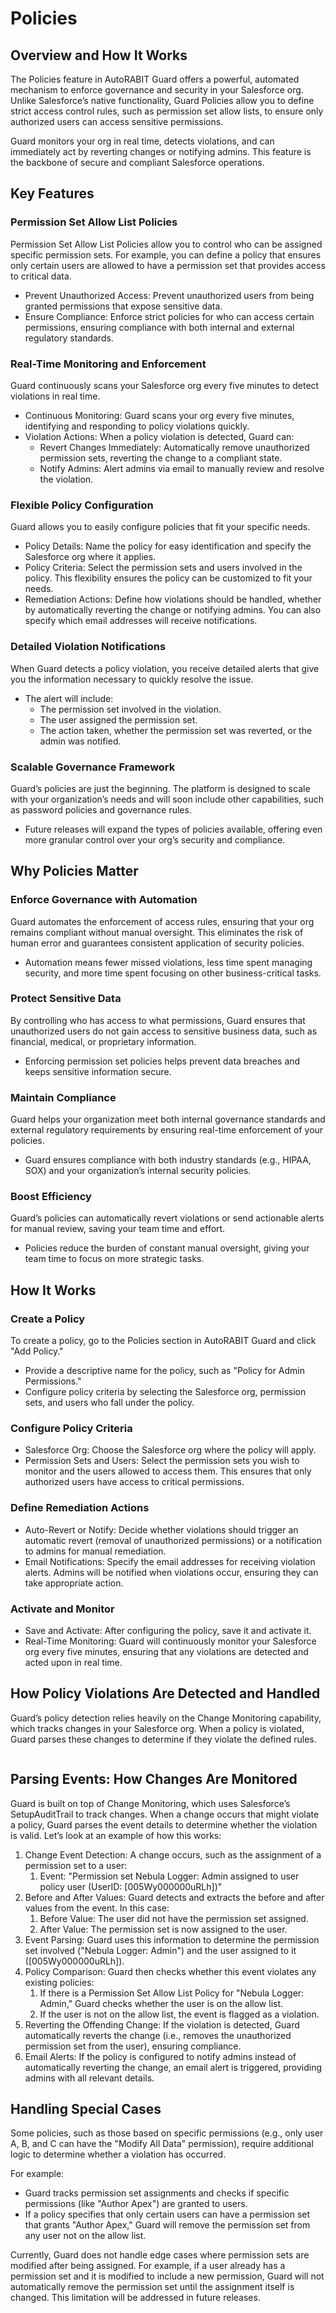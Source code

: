 # Policies

## Overview and How It Works

The Policies feature in AutoRABIT Guard offers a powerful, automated mechanism to enforce governance and security in your Salesforce org. Unlike Salesforce’s native functionality, Guard Policies allow you to define strict access control rules, such as permission set allow lists, to ensure only authorized users can access sensitive permissions.

Guard monitors your org in real time, detects violations, and can immediately act by reverting changes or notifying admins. This feature is the backbone of secure and compliant Salesforce operations.

## Key Features

### Permission Set Allow List Policies

Permission Set Allow List Policies allow you to control who can be assigned specific permission sets. For example, you can define a policy that ensures only certain users are allowed to have a permission set that provides access to critical data.

* Prevent Unauthorized Access: Prevent unauthorized users from being granted permissions that expose sensitive data.
* Ensure Compliance: Enforce strict policies for who can access certain permissions, ensuring compliance with both internal and external regulatory standards.

### Real-Time Monitoring and Enforcement

Guard continuously scans your Salesforce org every five minutes to detect violations in real time.

* Continuous Monitoring: Guard scans your org every five minutes, identifying and responding to policy violations quickly.
* Violation Actions: When a policy violation is detected, Guard can:
  * Revert Changes Immediately: Automatically remove unauthorized permission sets, reverting the change to a compliant state.
  * Notify Admins: Alert admins via email to manually review and resolve the violation.

### Flexible Policy Configuration

Guard allows you to easily configure policies that fit your specific needs.

* Policy Details: Name the policy for easy identification and specify the Salesforce org where it applies.
* Policy Criteria: Select the permission sets and users involved in the policy. This flexibility ensures the policy can be customized to fit your needs.
* Remediation Actions: Define how violations should be handled, whether by automatically reverting the change or notifying admins. You can also specify which email addresses will receive notifications.

### Detailed Violation Notifications

When Guard detects a policy violation, you receive detailed alerts that give you the information necessary to quickly resolve the issue.

* The alert will include:
  * The permission set involved in the violation.
  * The user assigned the permission set.
  * The action taken, whether the permission set was reverted, or the admin was notified.

### Scalable Governance Framework

Guard’s policies are just the beginning. The platform is designed to scale with your organization’s needs and will soon include other capabilities, such as password policies and governance rules.

* Future releases will expand the types of policies available, offering even more granular control over your org’s security and compliance.

## Why Policies Matter

### Enforce Governance with Automation

Guard automates the enforcement of access rules, ensuring that your org remains compliant without manual oversight. This eliminates the risk of human error and guarantees consistent application of security policies.

* Automation means fewer missed violations, less time spent managing security, and more time spent focusing on other business-critical tasks.

### Protect Sensitive Data

By controlling who has access to what permissions, Guard ensures that unauthorized users do not gain access to sensitive business data, such as financial, medical, or proprietary information.

* Enforcing permission set policies helps prevent data breaches and keeps sensitive information secure.

### Maintain Compliance

Guard helps your organization meet both internal governance standards and external regulatory requirements by ensuring real-time enforcement of your policies.

* Guard ensures compliance with both industry standards (e.g., HIPAA, SOX) and your organization’s internal security policies.

### Boost Efficiency

Guard’s policies can automatically revert violations or send actionable alerts for manual review, saving your team time and effort.

* Policies reduce the burden of constant manual oversight, giving your team time to focus on more strategic tasks.

## How It Works

### Create a Policy

To create a policy, go to the Policies section in AutoRABIT Guard and click "Add Policy."

* Provide a descriptive name for the policy, such as "Policy for Admin Permissions."
* Configure policy criteria by selecting the Salesforce org, permission sets, and users who fall under the policy.

### Configure Policy Criteria

* Salesforce Org: Choose the Salesforce org where the policy will apply.
* Permission Sets and Users: Select the permission sets you wish to monitor and the users allowed to access them. This ensures that only authorized users have access to critical permissions.

### Define Remediation Actions

* Auto-Revert or Notify: Decide whether violations should trigger an automatic revert (removal of unauthorized permissions) or a notification to admins for manual remediation.
* Email Notifications: Specify the email addresses for receiving violation alerts. Admins will be notified when violations occur, ensuring they can take appropriate action.

### Activate and Monitor

* Save and Activate: After configuring the policy, save it and activate it.
* Real-Time Monitoring: Guard will continuously monitor your Salesforce org every five minutes, ensuring that any violations are detected and acted upon in real time.

## How Policy Violations Are Detected and Handled

Guard’s policy detection relies heavily on the Change Monitoring capability, which tracks changes in your Salesforce org. When a policy is violated, Guard parses these changes to determine if they violate the defined rules.

<figure><img src="../../.gitbook/assets/image (1629).png" alt=""><figcaption></figcaption></figure>

## **Parsing Events: How Changes Are Monitored**

Guard is built on top of Change Monitoring, which uses Salesforce’s SetupAuditTrail to track changes. When a change occurs that might violate a policy, Guard parses the event details to determine whether the violation is valid. Let’s look at an example of how this works:

1. Change Event Detection: A change occurs, such as the assignment of a permission set to a user:
   1. Event: "Permission set Nebula Logger: Admin assigned to user policy user (UserID: \[005Wy000000uRLh])"
2. Before and After Values: Guard detects and extracts the before and after values from the event. In this case:
   1. Before Value: The user did not have the permission set assigned.
   2. After Value: The permission set is now assigned to the user.
3. Event Parsing: Guard uses this information to determine the permission set involved ("Nebula Logger: Admin") and the user assigned to it (\[005Wy000000uRLh]).
4. Policy Comparison: Guard then checks whether this event violates any existing policies:
   1. If there is a Permission Set Allow List Policy for "Nebula Logger: Admin," Guard checks whether the user is on the allow list.
   2. If the user is not on the allow list, the event is flagged as a violation.
5. Reverting the Offending Change: If the violation is detected, Guard automatically reverts the change (i.e., removes the unauthorized permission set from the user), ensuring compliance.
6. Email Alerts: If the policy is configured to notify admins instead of automatically reverting the change, an email alert is triggered, providing admins with all relevant details.

## Handling Special Cases

Some policies, such as those based on specific permissions (e.g., only user A, B, and C can have the "Modify All Data" permission), require additional logic to determine whether a violation has occurred.

For example:

* Guard tracks permission set assignments and checks if specific permissions (like "Author Apex") are granted to users.
* If a policy specifies that only certain users can have a permission set that grants "Author Apex," Guard will remove the permission set from any user not on the allow list.

Currently, Guard does not handle edge cases where permission sets are modified after being assigned. For example, if a user already has a permission set and it is modified to include a new permission, Guard will not automatically remove the permission set until the assignment itself is changed. This limitation will be addressed in future releases.

&#x20;

